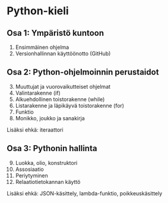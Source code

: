 # Python-kieli

## Osa 1: Ympäristö kuntoon
1. Ensimmäinen ohjelma
2. Versionhallinnan käyttöönotto (GitHub)

## Osa 2: Python-ohjelmoinnin perustaidot
3. Muuttujat ja vuorovaikutteiset ohjelmat
4. Valintarakenne (if)
5. Alkuehdollinen toistorakenne (while)
6. Listarakenne ja läpikäyvä toistorakenne (for)
7. Funktio
8. Monikko, joukko ja sanakirja

Lisäksi ehkä: iteraattori


## Osa 3: Pythonin hallinta
9.  Luokka, olio, konstruktori
10. Assosiaatio
11. Periytyminen
12. Relaatiotietokannan käyttö

Lisäksi ehkä: JSON-käsittely, lambda-funktio, poikkeuskäsittely